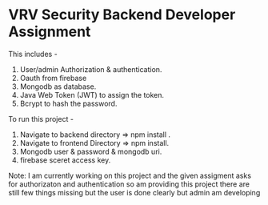 # VRV Security Backend Developer Assignment


This includes -
1. User/admin Authorization & authentication.
2. Oauth from firebase
3. Mongodb as database.
4. Java Web Token (JWT) to assign the token.
5. Bcrypt to hash the password.


To run this project -
1. Navigate to backend directory => npm install .
2. Navigate to frontend Directory => npm install.
3. Mongodb user & password & mongodb uri.
4. firebase sceret access key.


Note: I am currently working on this project and the given assigment asks for authorizaton and authentication so am providing this project 
there are still few things missing but the user is done clearly but admin am developing

